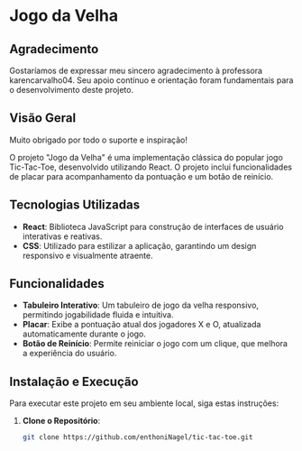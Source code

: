 # Jogo da Velha

## Agradecimento
Gostaríamos de expressar meu sincero agradecimento à professora karencarvalho04. Seu apoio contínuo e orientação foram fundamentais para o desenvolvimento deste projeto.

## Visão Geral

Muito obrigado por todo o suporte e inspiração!


O projeto "Jogo da Velha" é uma implementação clássica do popular jogo Tic-Tac-Toe, desenvolvido utilizando React. O projeto inclui funcionalidades de placar para acompanhamento da pontuação e um botão de reinício.

## Tecnologias Utilizadas

- **React**: Biblioteca JavaScript para construção de interfaces de usuário interativas e reativas.
- **CSS**: Utilizado para estilizar a aplicação, garantindo um design responsivo e visualmente atraente.

## Funcionalidades

- **Tabuleiro Interativo**: Um tabuleiro de jogo da velha responsivo, permitindo jogabilidade fluida e intuitiva.
- **Placar**: Exibe a pontuação atual dos jogadores X e O, atualizada automaticamente durante o jogo.
- **Botão de Reinício**: Permite reiniciar o jogo com um clique, que melhora a experiência do usuário.

## Instalação e Execução

Para executar este projeto em seu ambiente local, siga estas instruções:

1. **Clone o Repositório**:
   ```bash
   git clone https://github.com/enthoniNagel/tic-tac-toe.git
